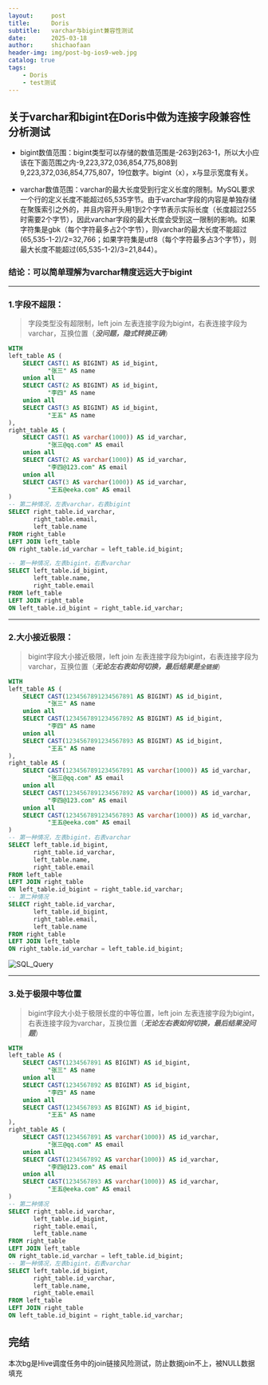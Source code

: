 ```yaml
---
layout:     post
title:      Doris
subtitle:   varchar与bigint兼容性测试
date:       2025-03-18
author:     shichaofaan
header-img: img/post-bg-ios9-web.jpg
catalog: true
tags:
    - Doris
    - test测试
---
```


## 关于varchar和bigint在Doris中做为连接字段兼容性分析测试

* bigint数值范围：bigint类型可以存储的数值范围是-263到263-1，所以大小应该在下面范围之内-9,223,372,036,854,775,808到9,223,372,036,854,775,807，19位数字。bigint（x），x与显示宽度有关。

* varchar数值范围：varchar的最大长度受到行定义长度的限制。MySQL要求一个行的定义长度不能超过65,535字节。由于varchar字段的内容是单独存储在聚簇索引之外的，并且内容开头用1到2个字节表示实际长度（长度超过255时需要2个字节），因此varchar字段的最大长度会受到这一限制的影响。如果字符集是gbk（每个字符最多占2个字节），则varchar的最大长度不能超过(65,535-1-2)/2=32,766；如果字符集是utf8（每个字符最多占3个字节），则最大长度不能超过(65,535-1-2)/3=21,844）。
### 结论：可以简单理解为varchar精度远远大于bigint

***
### 1.字段不超限：
>字段类型没有超限制，left join 左表连接字段为bigint，右表连接字段为varchar，互换位置（***没问题，隐式转换正确***）

```SQL
WITH
left_table AS (  
    SELECT CAST(1 AS BIGINT) AS id_bigint,  
           "张三" AS name  
    union all
    SELECT CAST(2 AS BIGINT) AS id_bigint,  
           "李四" AS name
    union all
    SELECT CAST(3 AS BIGINT) AS id_bigint,  
           "王五" AS name
),
right_table AS (
	SELECT CAST(1 AS varchar(1000)) AS id_varchar,  
           "张三@qq.com" AS email  
    union all
    SELECT CAST(2 AS varchar(1000)) AS id_varchar,  
           "李四@123.com" AS email
    union all
    SELECT CAST(3 AS varchar(1000)) AS id_varchar,  
           "王五@eeka.com" AS email 
)
-- 第二种情况，左表varchar，右表bigint
SELECT right_table.id_varchar,  
       right_table.email,  
       left_table.name
FROM right_table  
LEFT JOIN left_table  
ON right_table.id_varchar = left_table.id_bigint;

-- 第一种情况，左表bigint，右表varchar
SELECT left_table.id_bigint,  
       left_table.name,  
       right_table.email  
FROM left_table  
LEFT JOIN right_table  
ON left_table.id_bigint = right_table.id_varchar;
```
***
### 2.大小接近极限：
>bigint字段大小接近极限，left join 左表连接字段为bigint，右表连接字段为varchar，互换位置（***无论左右表如何切换，最后结果是``全链接``***）

```SQL
WITH
left_table AS (  
    SELECT CAST(1234567891234567891 AS BIGINT) AS id_bigint,  
           "张三" AS name  
    union all
    SELECT CAST(1234567891234567892 AS BIGINT) AS id_bigint,  
           "李四" AS name
    union all
    SELECT CAST(1234567891234567893 AS BIGINT) AS id_bigint,  
           "王五" AS name
),
right_table AS (
	SELECT CAST(1234567891234567891 AS varchar(1000)) AS id_varchar,  
           "张三@qq.com" AS email  
    union all
    SELECT CAST(1234567891234567892 AS varchar(1000)) AS id_varchar,  
           "李四@123.com" AS email
    union all
    SELECT CAST(1234567891234567893 AS varchar(1000)) AS id_varchar,  
           "王五@eeka.com" AS email 
)
-- 第一种情况，左表bigint，右表varchar
SELECT left_table.id_bigint, 
	   right_table.id_varchar,
       left_table.name,  
       right_table.email  
FROM left_table  
LEFT JOIN right_table  
ON left_table.id_bigint = right_table.id_varchar;
-- 第二种情况
SELECT right_table.id_varchar, 
	   left_table.id_bigint, 
       right_table.email,  
       left_table.name
FROM right_table  
LEFT JOIN left_table  
ON right_table.id_varchar = left_table.id_bigint;
```

![SQL_Query](https://shichaofaan.github.io/img/in-post/2025-03-18/img001.png)

***
### 3.处于极限中等位置
>bigint字段大小处于极限长度的中等位置，left join 左表连接字段为bigint，右表连接字段为varchar，互换位置（***无论左右表如何切换，最后结果没问题***）

```SQL
WITH
left_table AS (  
    SELECT CAST(1234567891 AS BIGINT) AS id_bigint,  
           "张三" AS name  
    union all
    SELECT CAST(1234567892 AS BIGINT) AS id_bigint,  
           "李四" AS name
    union all
    SELECT CAST(1234567893 AS BIGINT) AS id_bigint,  
           "王五" AS name
),
right_table AS (
	SELECT CAST(1234567891 AS varchar(1000)) AS id_varchar,  
           "张三@qq.com" AS email  
    union all
    SELECT CAST(1234567892 AS varchar(1000)) AS id_varchar,  
           "李四@123.com" AS email
    union all
    SELECT CAST(1234567893 AS varchar(1000)) AS id_varchar,  
           "王五@eeka.com" AS email 
)
-- 第二种情况
SELECT right_table.id_varchar, 
	   left_table.id_bigint, 
       right_table.email,  
       left_table.name
FROM right_table  
LEFT JOIN left_table  
ON right_table.id_varchar = left_table.id_bigint;
-- 第一种情况，左表bigint，右表varchar
SELECT left_table.id_bigint, 
	   right_table.id_varchar,
       left_table.name,  
       right_table.email  
FROM left_table  
LEFT JOIN right_table  
ON left_table.id_bigint = right_table.id_varchar;
```

## 完结
本次bg是Hive调度任务中的join链接风险测试，防止数据join不上，被NULL数据填充